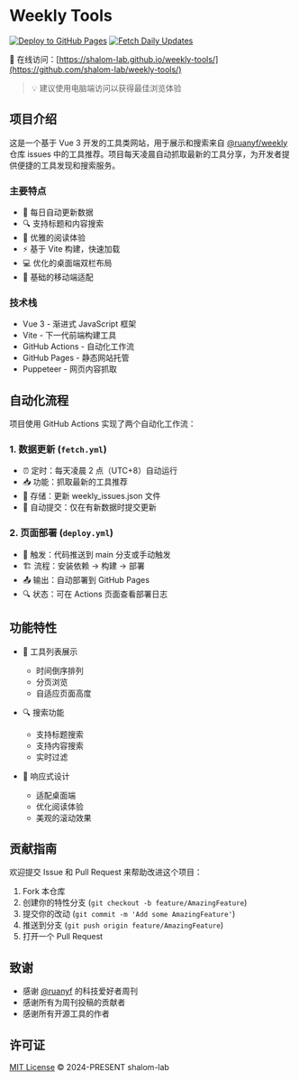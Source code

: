 # Weekly Tools

[![Deploy to GitHub Pages](https://github.com/shalom-lab/weekly-tools/actions/workflows/deploy.yml/badge.svg)](https://github.com/shalom-lab/weekly-tools/actions/workflows/deploy.yml)
[![Fetch Daily Updates](https://github.com/shalom-lab/weekly-tools/actions/workflows/fetch.yml/badge.svg)](https://github.com/shalom-lab/weekly-tools/actions/workflows/fetch.yml)

🔗 在线访问：[https://shalom-lab.github.io/weekly-tools/](https://github.com/shalom-lab/weekly-tools/)

> 💡 建议使用电脑端访问以获得最佳浏览体验

## 项目介绍

这是一个基于 Vue 3 开发的工具类网站，用于展示和搜索来自 [@ruanyf/weekly](https://github.com/ruanyf/weekly) 仓库 issues 中的工具推荐。项目每天凌晨自动抓取最新的工具分享，为开发者提供便捷的工具发现和搜索服务。

### 主要特点

- 🔄 每日自动更新数据
- 🔍 支持标题和内容搜索
- 📖 优雅的阅读体验
- ⚡️ 基于 Vite 构建，快速加载
- 💻 优化的桌面端双栏布局
- 📱 基础的移动端适配

### 技术栈

- Vue 3 - 渐进式 JavaScript 框架
- Vite - 下一代前端构建工具
- GitHub Actions - 自动化工作流
- GitHub Pages - 静态网站托管
- Puppeteer - 网页内容抓取


## 自动化流程

项目使用 GitHub Actions 实现了两个自动化工作流：

### 1. 数据更新 (`fetch.yml`)
- ⏰ 定时：每天凌晨 2 点（UTC+8）自动运行
- 📥 功能：抓取最新的工具推荐
- 💾 存储：更新 weekly_issues.json 文件
- 🤖 自动提交：仅在有新数据时提交更新

### 2. 页面部署 (`deploy.yml`)
- 🔄 触发：代码推送到 main 分支或手动触发
- 🏗️ 流程：安装依赖 → 构建 → 部署
- 📤 输出：自动部署到 GitHub Pages
- 🔍 状态：可在 Actions 页面查看部署日志

## 功能特性

- 📝 工具列表展示
  - 时间倒序排列
  - 分页浏览
  - 自适应页面高度

- 🔍 搜索功能
  - 支持标题搜索
  - 支持内容搜索
  - 实时过滤

- 📱 响应式设计
  - 适配桌面端
  - 优化阅读体验
  - 美观的滚动效果

## 贡献指南

欢迎提交 Issue 和 Pull Request 来帮助改进这个项目：

1. Fork 本仓库
2. 创建你的特性分支 (`git checkout -b feature/AmazingFeature`)
3. 提交你的改动 (`git commit -m 'Add some AmazingFeature'`)
4. 推送到分支 (`git push origin feature/AmazingFeature`)
5. 打开一个 Pull Request

## 致谢

- 感谢 [@ruanyf](https://github.com/ruanyf) 的科技爱好者周刊
- 感谢所有为周刊投稿的贡献者
- 感谢所有开源工具的作者

## 许可证

[MIT License](LICENSE) © 2024-PRESENT shalom-lab

